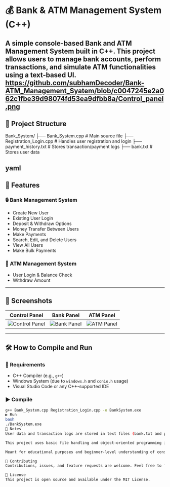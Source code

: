 # 💰 Bank & ATM Management System (C++)

A simple console-based Bank and ATM Management System built in C++. This project allows users to manage bank accounts, perform transactions, and simulate ATM functionalities using a text-based UI.
https://github.com/subhamDecoder/Bank-ATM_Management_Syatem/blob/c0047245e2a062c1fbe39d98074fd53ea9dfbb8a/Control_panel.png
---

## 📁 Project Structure

Bank_System/
├── Bank_System.cpp # Main source file
├── Registration_Login.cpp # Handles user registration and login
├── payment_history.txt # Stores transaction/payment logs
├── bank.txt # Stores user data

yaml
---

## 🎯 Features

### 🔒 Bank Management System
- Create New User
- Existing User Login
- Deposit & Withdraw Options
- Money Transfer Between Users
- Make Payments
- Search, Edit, and Delete Users
- View All Users
- Make Bulk Payments

### 🏧 ATM Management System
- User Login & Balance Check
- Withdraw Amount

---

## 📸 Screenshots

| Control Panel | Bank Panel | ATM Panel |
|---------------|------------|-----------|
| ![Control Panel]("https://github.com/subhamDecoder/Bank-ATM_Management_Syatem/blob/c0047245e2a062c1fbe39d98074fd53ea9dfbb8a/Control_panel.png") | ![Bank Panel](/mnt/data/4b25ae9a-8a61-49e4-80c3-ac8aa437389c.png) | ![ATM Panel](/mnt/data/996f0a04-b429-42be-9bed-d24e4b7152f1.png) |

---

## 🛠️ How to Compile and Run

### 🔧 Requirements
- C++ Compiler (e.g., `g++`)
- Windows System (due to `windows.h` and `conio.h` usage)
- Visual Studio Code or any C++-supported IDE

### ▶️ Compile

```bash
g++ Bank_System.cpp Registration_Login.cpp -o BankSystem.exe
▶️ Run
bash
./BankSystem.exe
📝 Notes
User data and transaction logs are stored in text files (bank.txt and payment_history.txt).

This project uses basic file handling and object-oriented programming in C++.

Meant for educational purposes and beginner-level understanding of console applications.

🤝 Contributing
Contributions, issues, and feature requests are welcome. Feel free to fork the repository and make improvements!

📜 License
This project is open source and available under the MIT License.
